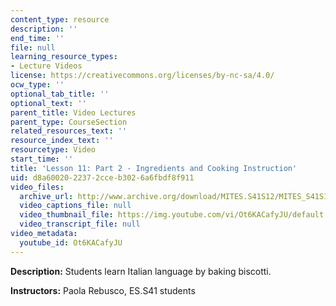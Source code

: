 ```yaml
---
content_type: resource
description: ''
end_time: ''
file: null
learning_resource_types:
- Lecture Videos
license: https://creativecommons.org/licenses/by-nc-sa/4.0/
ocw_type: ''
optional_tab_title: ''
optional_text: ''
parent_title: Video Lectures
parent_type: CourseSection
related_resources_text: ''
resource_index_text: ''
resourcetype: Video
start_time: ''
title: 'Lesson 11: Part 2 - Ingredients and Cooking Instruction'
uid: d8a60020-2237-2cce-b302-6a6fbdf8f911
video_files:
  archive_url: http://www.archive.org/download/MITES.S41S12/MITES_S41S12_Lesson11_Part2_300k.mp4
  video_captions_file: null
  video_thumbnail_file: https://img.youtube.com/vi/Ot6KACafyJU/default.jpg
  video_transcript_file: null
video_metadata:
  youtube_id: Ot6KACafyJU
---
```


**Description:** Students learn Italian language by baking biscotti.

**Instructors:** Paola Rebusco, ES.S41 students

